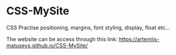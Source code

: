 # CSS-MySite
CSS Practise positioning, margins, font styling, display, float etc...

The website can be access through this link: https://artemijs-matusevs.github.io/CSS-MySite/
